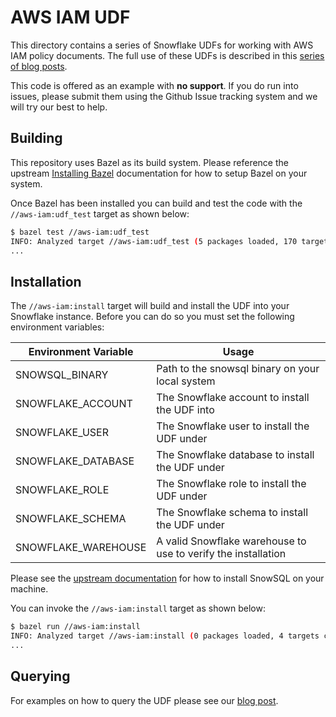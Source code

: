 # AWS IAM UDF

This directory contains a series of Snowflake UDFs for working with AWS IAM policy documents.  The full use of these UDFs is described in this [series of blog posts](https://medium.com/@greg.harris.snowflake/analyzing-aws-iam-relationships-using-snowflake-d97776792c9).

This code is offered as an example with **no support**.  If you do run into issues, please submit them using the Github Issue tracking system and we will try our best to help.

## Building

This repository uses Bazel as its build system.  Please reference the upstream [Installing Bazel](https://docs.bazel.build/versions/main/install.html) documentation for how to setup Bazel on your system.

Once Bazel has been installed you can build and test the code with the `//aws-iam:udf_test` target as shown below:

```bash
$ bazel test //aws-iam:udf_test
INFO: Analyzed target //aws-iam:udf_test (5 packages loaded, 170 targets configured).
...
```

## Installation

The `//aws-iam:install` target will build and install the UDF into your Snowflake instance.  Before you can do so you must set the following environment variables:

| Environment Variable | Usage                                                         |
| -------------------- | ------------------------------------------------------------- |
| SNOWSQL_BINARY       | Path to the snowsql binary on your local system               |
| SNOWFLAKE_ACCOUNT    | The Snowflake account to install the UDF into                 |
| SNOWFLAKE_USER       | The Snowflake user to install the UDF under                   |
| SNOWFLAKE_DATABASE   | The Snowflake database to install the UDF under               |
| SNOWFLAKE_ROLE       | The Snowflake role to install the UDF under                   |
| SNOWFLAKE_SCHEMA     | The Snowflake schema to install the UDF under                 |
| SNOWFLAKE_WAREHOUSE  | A valid Snowflake warehouse to use to verify the installation |

Please see the [upstream documentation](https://docs.snowflake.com/en/user-guide/snowsql-install-config.html) for how to install SnowSQL on your machine.

You can invoke the `//aws-iam:install` target as shown below:

```bash
$ bazel run //aws-iam:install
INFO: Analyzed target //aws-iam:install (0 packages loaded, 4 targets configured).
...
```

## Querying

For examples on how to query the UDF please see our [blog post](https://medium.com/@greg.harris.snowflake/analyzing-aws-iam-relationships-using-snowflake-d97776792c9).